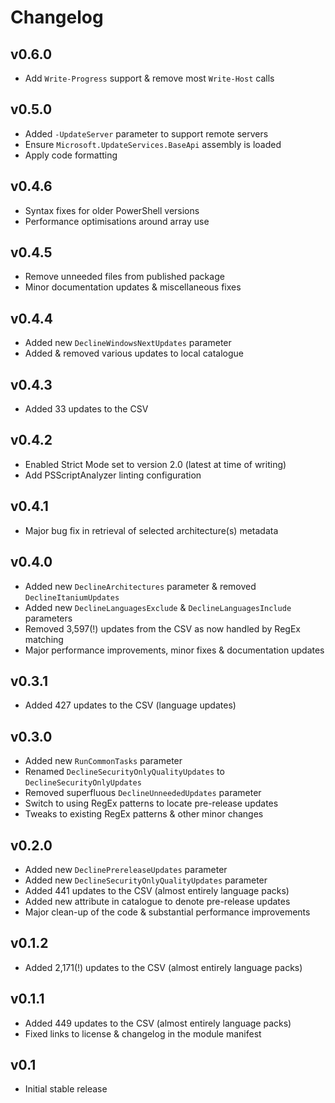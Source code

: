 Changelog
=========

v0.6.0
------

- Add `Write-Progress` support & remove most `Write-Host` calls

v0.5.0
------

- Added `-UpdateServer` parameter to support remote servers
- Ensure `Microsoft.UpdateServices.BaseApi` assembly is loaded
- Apply code formatting

v0.4.6
------

- Syntax fixes for older PowerShell versions
- Performance optimisations around array use

v0.4.5
------

- Remove unneeded files from published package
- Minor documentation updates & miscellaneous fixes

v0.4.4
------

- Added new `DeclineWindowsNextUpdates` parameter
- Added & removed various updates to local catalogue

v0.4.3
------

- Added 33 updates to the CSV

v0.4.2
------

- Enabled Strict Mode set to version 2.0 (latest at time of writing)
- Add PSScriptAnalyzer linting configuration

v0.4.1
------

- Major bug fix in retrieval of selected architecture(s) metadata

v0.4.0
------

- Added new `DeclineArchitectures` parameter & removed `DeclineItaniumUpdates`
- Added new `DeclineLanguagesExclude` & `DeclineLanguagesInclude` parameters
- Removed 3,597(!) updates from the CSV as now handled by RegEx matching
- Major performance improvements, minor fixes & documentation updates

v0.3.1
------

- Added 427 updates to the CSV (language updates)

v0.3.0
------

- Added new `RunCommonTasks` parameter
- Renamed `DeclineSecurityOnlyQualityUpdates` to `DeclineSecurityOnlyUpdates`
- Removed superfluous `DeclineUnneededUpdates` parameter
- Switch to using RegEx patterns to locate pre-release updates
- Tweaks to existing RegEx patterns & other minor changes

v0.2.0
------

- Added new `DeclinePrereleaseUpdates` parameter
- Added new `DeclineSecurityOnlyQualityUpdates` parameter
- Added 441 updates to the CSV (almost entirely language packs)
- Added new attribute in catalogue to denote pre-release updates
- Major clean-up of the code & substantial performance improvements

v0.1.2
------

- Added 2,171(!) updates to the CSV (almost entirely language packs)

v0.1.1
------

- Added 449 updates to the CSV (almost entirely language packs)
- Fixed links to license & changelog in the module manifest

v0.1
----

- Initial stable release
